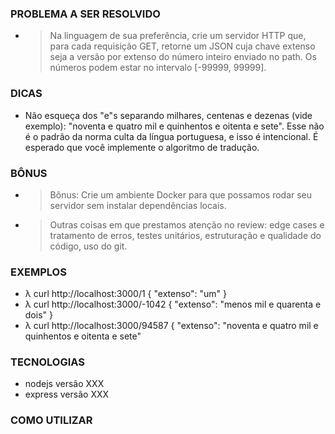 ### PROBLEMA A SER RESOLVIDO ###

  - > Na linguagem de sua preferência, crie um servidor HTTP que, para cada requisição GET, retorne um JSON cuja chave extenso seja a versão por extenso do número inteiro enviado no path. Os números podem estar no intervalo [-99999, 99999].

### DICAS ###

  - Não esqueça dos "e"s separando milhares, centenas e dezenas (vide exemplo): "noventa e quatro mil e quinhentos e oitenta e sete". Esse não é o padrão da norma culta da língua portuguesa, e isso é intencional.
É esperado que você implemente o algoritmo de tradução.

### BÔNUS ###

  - > Bônus: Crie um ambiente Docker para que possamos rodar seu servidor sem instalar dependências locais.
  - > Outras coisas em que prestamos atenção no review: edge cases e tratamento de erros, testes unitários, estruturação e qualidade do código, uso do git.

### EXEMPLOS ###

 - λ curl http://localhost:3000/1
    { "extenso": "um" }
 - λ curl http://localhost:3000/-1042
    { "extenso": "menos mil e quarenta e dois" }
 - λ curl http://localhost:3000/94587
    { "extenso": "noventa e quatro mil e quinhentos e oitenta e sete" 

### TECNOLOGIAS ###

 - nodejs versão XXX
 - express versão XXX

### COMO UTILIZAR ###

